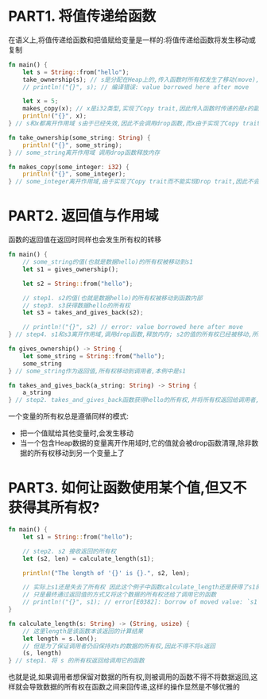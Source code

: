 # PART1. 将值传递给函数

在语义上,将值传递给函数和把值赋给变量是一样的:将值传递给函数将发生移动或复制

```rust
fn main() {
    let s = String::from("hello");
    take_ownership(s); // s是分配在Heap上的,传入函数时所有权发生了移动(move),此后s不能再使用
    // println!("{}", s); // 编译错误: value borrowed here after move

    let x = 5;
    makes_copy(x); // x是i32类型,实现了Copy trait,因此传入函数时传递的是x的副本(传入时发生了copy),而不是x本身,所以x仍然有效
    println!("{}", x);
} // s和x都离开作用域 s由于已经失效,因此不会调用drop函数,而x由于实现了Copy trait,因此没有drop函数

fn take_ownership(some_string: String) {
    println!("{}", some_string);
} // some_string离开作用域 调用drop函数释放内存

fn makes_copy(some_integer: i32) {
    println!("{}", some_integer);
} // some_integer离开作用域,由于实现了Copy trait而不能实现Drop trait,因此不会调用drop函数
```

# PART2. 返回值与作用域

函数的返回值在返回时同样也会发生所有权的转移

```rust
fn main() {
    // some_string的值(也就是数据hello)的所有权被移动到s1
    let s1 = gives_ownership();

    let s2 = String::from("hello");

    // step1. s2的值(也就是数据hello)的所有权被移动到函数内部
    // step3. s3获得数据hello的所有权
    let s3 = takes_and_gives_back(s2);

    // println!("{}", s2) // error: value borrowed here after move
} // step4. s1和s3离开作用域,调用drop函数,释放内存; s2的值的所有权已经被移动,所以不会发生任何事情

fn gives_ownership() -> String {
    let some_string = String::from("hello");
    some_string
} // some_string作为返回值,所有权移动到调用者,本例中是s1

fn takes_and_gives_back(a_string: String) -> String {
    a_string
} // step2. takes_and_gives_back函数获得hello的所有权,并将所有权返回给调用者,本例中是s3
```

一个变量的所有权总是遵循同样的模式:

- 把一个值赋给其他变量时,会发生移动
- 当一个包含Heap数据的变量离开作用域时,它的值就会被drop函数清理,除非数据的所有权移动到另一个变量上了

# PART3. 如何让函数使用某个值,但又不获得其所有权?

```rust
fn main() {
    let s1 = String::from("hello");

    // step2. s2 接收返回的所有权
    let (s2, len) = calculate_length(s1);

    println!("The length of '{}' is {}.", s2, len);

    // 实际上s1还是失去了所有权 因此这个例子中函数calculate_length还是获得了s1的数据(hello)的所有权
    // 只是最终通过返回值的方式又将这个数据的所有权还给了调用它的函数
    // println!("{}", s1); // error[E0382]: borrow of moved value: `s1`
}

fn calculate_length(s: String) -> (String, usize) {
    // 这里length是该函数本该返回的计算结果
    let length = s.len();
    // 但是为了保证调用者仍旧保持对s的数据的所有权,因此不得不将s返回
    (s, length)
} // step1. 将 s 的所有权返回给调用它的函数
```

也就是说,如果调用者想保留对数据的所有权,则被调用的函数不得不将数据返回,这样就会导致数据的所有权在函数之间来回传递,这样的操作显然是不够优雅的